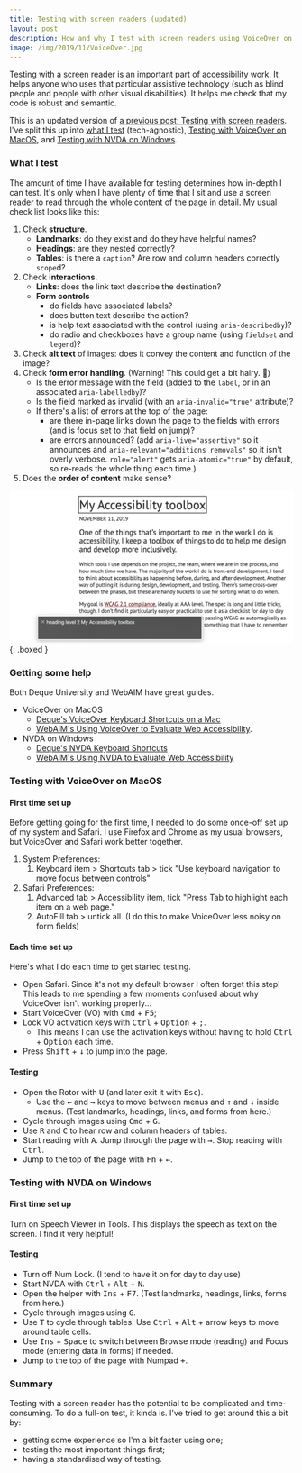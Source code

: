 ```yaml
---
title: Testing with screen readers (updated)
layout: post
description: How and why I test with screen readers using VoiceOver on MacOS and NVDA on Windows
image: /img/2019/11/VoiceOver.jpg
---
```


Testing with a screen reader is an important part of accessibility work. It helps anyone who uses that particular assistive technology (such as blind people and people with other visual disabilities). It helps me check that my code is robust and semantic.

This is an updated version of [a previous post: Testing with screen readers](https://naga.co.za/2019/11/13/how-i-test-with-screen-readers/). I've split this up into [what I test](#what-i-test) (tech-agnostic), [Testing with VoiceOver on MacOS](#testing-with-voiceover-on-macos), and [Testing with NVDA on Windows](#testing-with-nvda-on-windows).

### What I test

The amount of time I have available for testing determines how in-depth I can test. It's only when I have plenty of time that I sit and use a screen reader to read through the whole content of the page in detail. My usual check list looks like this:

1. Check **structure**.
   - **Landmarks**: do they exist and do they have helpful names?
   - **Headings**: are they nested correctly?
   - **Tables**: is there a `caption`? Are row and column headers correctly `scope`d?
2. Check **interactions**.
   - **Links**: does the link text describe the destination?
   - **Form controls**
     - do fields have associated labels?
     - does button text describe the action?
     - is help text associated with the control (using `aria-describedby`)?
     - do radio and checkboxes have a group name (using `fieldset` and `legend`)?
3. Check **alt text** of images: does it convey the content and function of the image?
4. Check **form error handling**. (Warning! This could get a bit hairy. 😬)
   - Is the error message with the field (added to the `label`, or in an associated `aria-labelledby`)?
   - Is the field marked as invalid (with an `aria-invalid="true"` attribute)?
   - If there's a list of errors at the top of the page:
     - are there in-page links down the page to the fields with errors (and is focus set to that field on jump)?
     - are errors announced? (add `aria-live="assertive"` so it announces and `aria-relevant="additions removals"` so it isn't overly verbose. `role="alert"` gets `aria-atomic="true"` by default, so re-reads the whole thing each time.)
5. Does the **order of content** make sense?

![Screenshot of me using VoiceOver on a Mac showing "heading level 2"](/img/2019/11/VoiceOver.jpg){: .boxed }

### Getting some help

Both Deque University and WebAIM have great guides.

- VoiceOver on MacOS
  - [Deque's VoiceOver Keyboard Shortcuts on a Mac](https://dequeuniversity.com/screenreaders/voiceover-keyboard-shortcuts#vo-mac-basics)
  - [WebAIM's Using VoiceOver to Evaluate Web Accessibility](https://webaim.org/articles/voiceover/).
- NVDA on Windows
  - [Deque's NVDA Keyboard Shortcuts](https://dequeuniversity.com/screenreaders/nvda-keyboard-shortcuts)
  - [WebAIM's Using NVDA to Evaluate Web Accessibility](https://webaim.org/articles/nvda/)

### Testing with VoiceOver on MacOS

#### First time set up

Before getting going for the first time, I needed to do some once-off set up of my system and Safari. I use Firefox and Chrome as my usual browsers, but VoiceOver and Safari work better together.

1. System Preferences:
   1. Keyboard item > Shortcuts tab > tick "Use keyboard navigation to move focus between controls"
2. Safari Preferences:
   1. Advanced tab > Accessibility item, tick "Press Tab to highlight each item on a web page."
   2. AutoFill tab > untick all. (I do this to make VoiceOver less noisy on form fields)

#### Each time set up

Here's what I do each time to get started testing.

- Open Safari. Since it's not my default browser I often forget this step! This leads to me spending a few moments confused about why VoiceOver isn't working properly...
- Start VoiceOver (VO) with <kbd>Cmd</kbd> + <kbd>F5</kbd>;
- Lock VO activation keys with <kbd>Ctrl</kbd> + <kbd>Option</kbd> + <kbd>;</kbd>.
  - This means I can use the activation keys without having to hold <kbd>Ctrl</kbd> + <kbd>Option</kbd> each time.
- Press <kbd>Shift</kbd> + <kbd>↓</kbd> to jump into the page.

#### Testing

- Open the Rotor with <kbd>U</kbd> (and later exit it with <kbd>Esc</kbd>).
  - Use the <kbd>←</kbd> and <kbd>→</kbd> keys to move between menus and <kbd>↑</kbd> and <kbd>↓</kbd> inside menus. (Test landmarks, headings, links, and forms from here.)
- Cycle through images using <kbd>Cmd</kbd> + <kbd>G</kbd>.
- Use <kbd>R</kbd> and <kbd>C</kbd> to hear row and column headers of tables.
- Start reading with <kbd>A</kbd>. Jump through the page with <kbd>→</kbd>. Stop reading with <kbd>Ctrl</kbd>.
- Jump to the top of the page with <kbd>Fn</kbd> + <kbd>←</kbd>.

### Testing with NVDA on Windows

#### First time set up

Turn on Speech Viewer in Tools. This displays the speech as text on the screen. I find it very helpful!

#### Testing

- Turn off Num Lock. (I tend to have it on for day to day use)
- Start NVDA with <kbd>Ctrl</kbd> + <kbd>Alt</kbd> + <kbd>N</kbd>.
- Open the helper with <kbd>Ins</kbd> + <kbd>F7</kbd>. (Test landmarks, headings, links, forms from here.)
- Cycle through images using <kbd>G</kbd>.
- Use <kbd>T</kbd> to cycle through tables. Use <kbd>Ctrl</kbd> + <kbd>Alt</kbd> + arrow keys to move around table cells.
- Use <kbd>Ins</kbd> + <kbd>Space</kbd> to switch between Browse mode (reading) and Focus mode (entering data in forms) if needed.
- Jump to the top of the page with Numpad <kbd>+</kbd>.

### Summary

Testing with a screen reader has the potential to be complicated and time-consuming. To do a full-on test, it kinda is. I've tried to get around this a bit by:

- getting some experience so I'm a bit faster using one;
- testing the most important things first;
- having a standardised way of testing.
